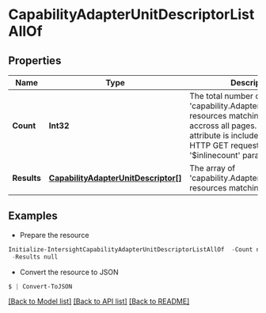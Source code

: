 # CapabilityAdapterUnitDescriptorListAllOf
## Properties

Name | Type | Description | Notes
------------ | ------------- | ------------- | -------------
**Count** | **Int32** | The total number of &#39;capability.AdapterUnitDescriptor&#39; resources matching the request, accross all pages. The &#39;Count&#39; attribute is included when the HTTP GET request includes the &#39;$inlinecount&#39; parameter. | [optional] 
**Results** | [**CapabilityAdapterUnitDescriptor[]**](CapabilityAdapterUnitDescriptor.md) | The array of &#39;capability.AdapterUnitDescriptor&#39; resources matching the request. | [optional] 

## Examples

- Prepare the resource
```powershell
Initialize-IntersightCapabilityAdapterUnitDescriptorListAllOf  -Count null `
 -Results null
```

- Convert the resource to JSON
```powershell
$ | Convert-ToJSON
```

[[Back to Model list]](../README.md#documentation-for-models) [[Back to API list]](../README.md#documentation-for-api-endpoints) [[Back to README]](../README.md)

